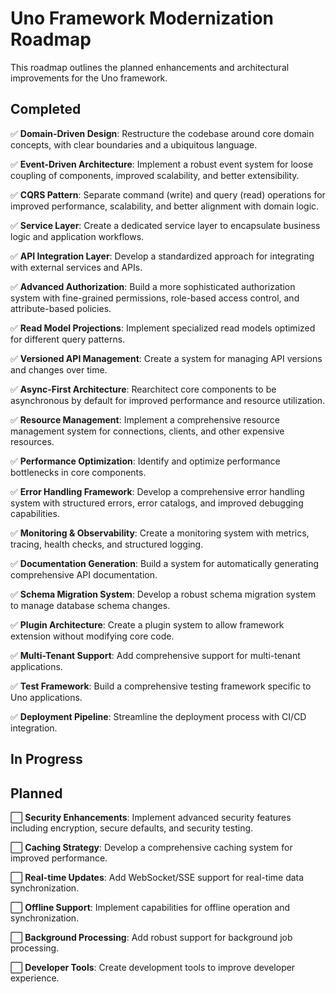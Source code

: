 # Uno Framework Modernization Roadmap

This roadmap outlines the planned enhancements and architectural improvements for the Uno framework.

## Completed

✅ **Domain-Driven Design**: Restructure the codebase around core domain concepts, with clear boundaries and a ubiquitous language.

✅ **Event-Driven Architecture**: Implement a robust event system for loose coupling of components, improved scalability, and better extensibility.

✅ **CQRS Pattern**: Separate command (write) and query (read) operations for improved performance, scalability, and better alignment with domain logic.

✅ **Service Layer**: Create a dedicated service layer to encapsulate business logic and application workflows.

✅ **API Integration Layer**: Develop a standardized approach for integrating with external services and APIs.

✅ **Advanced Authorization**: Build a more sophisticated authorization system with fine-grained permissions, role-based access control, and attribute-based policies.

✅ **Read Model Projections**: Implement specialized read models optimized for different query patterns.

✅ **Versioned API Management**: Create a system for managing API versions and changes over time.

✅ **Async-First Architecture**: Rearchitect core components to be asynchronous by default for improved performance and resource utilization.

✅ **Resource Management**: Implement a comprehensive resource management system for connections, clients, and other expensive resources.

✅ **Performance Optimization**: Identify and optimize performance bottlenecks in core components.

✅ **Error Handling Framework**: Develop a comprehensive error handling system with structured errors, error catalogs, and improved debugging capabilities.

✅ **Monitoring & Observability**: Create a monitoring system with metrics, tracing, health checks, and structured logging.

✅ **Documentation Generation**: Build a system for automatically generating comprehensive API documentation.

✅ **Schema Migration System**: Develop a robust schema migration system to manage database schema changes.

✅ **Plugin Architecture**: Create a plugin system to allow framework extension without modifying core code.

✅ **Multi-Tenant Support**: Add comprehensive support for multi-tenant applications.

✅ **Test Framework**: Build a comprehensive testing framework specific to Uno applications.

✅ **Deployment Pipeline**: Streamline the deployment process with CI/CD integration.

## In Progress

## Planned

⬜ **Security Enhancements**: Implement advanced security features including encryption, secure defaults, and security testing.

⬜ **Caching Strategy**: Develop a comprehensive caching system for improved performance.

⬜ **Real-time Updates**: Add WebSocket/SSE support for real-time data synchronization.

⬜ **Offline Support**: Implement capabilities for offline operation and synchronization.

⬜ **Background Processing**: Add robust support for background job processing.

⬜ **Developer Tools**: Create development tools to improve developer experience.